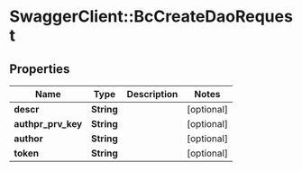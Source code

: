 # SwaggerClient::BcCreateDaoRequest

## Properties
Name | Type | Description | Notes
------------ | ------------- | ------------- | -------------
**descr** | **String** |  | [optional] 
**authpr_prv_key** | **String** |  | [optional] 
**author** | **String** |  | [optional] 
**token** | **String** |  | [optional] 


